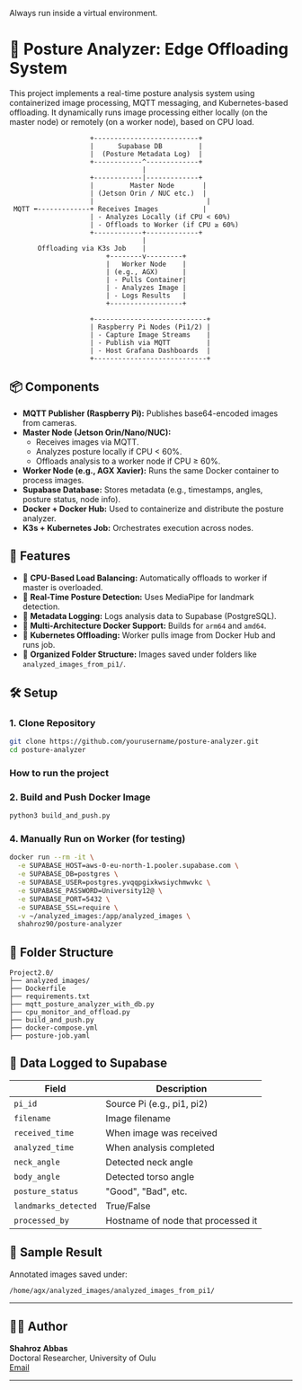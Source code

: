 Always run inside a virtual environment.

# 🧠 Posture Analyzer: Edge Offloading System

This project implements a real-time posture analysis system using containerized image processing, MQTT messaging, and Kubernetes-based offloading. It dynamically runs image processing either locally (on the master node) or remotely (on a worker node), based on CPU load.


                        +--------------------------+
                        |      Supabase DB         |
                        |  (Posture Metadata Log)  |
                        +------------^-------------+
                                     |
                        +------------|-------------+
                        |         Master Node       |
                        | (Jetson Orin / NUC etc.)  |
                        |                            |
     MQTT ⬅-------------+ Receives Images           |
                        | - Analyzes Locally (if CPU < 60%) 
                        | - Offloads to Worker (if CPU ≥ 60%)
                        +------------+-------------+
                                     |
           Offloading via K3s Job    |
                            +--------v---------+
                            |   Worker Node    |
                            | (e.g., AGX)      |
                            | - Pulls Container|
                            | - Analyzes Image |
                            | - Logs Results   |
                            +------------------+

                        +----------------------------+
                        | Raspberry Pi Nodes (Pi1/2) |
                        | - Capture Image Streams    |
                        | - Publish via MQTT         |
                        | - Host Grafana Dashboards  |
                        +----------------------------+





## 📦 Components

- **MQTT Publisher (Raspberry Pi):** Publishes base64-encoded images from cameras.
- **Master Node (Jetson Orin/Nano/NUC):**
  - Receives images via MQTT.
  - Analyzes posture locally if CPU < 60%.
  - Offloads analysis to a worker node if CPU ≥ 60%.
- **Worker Node (e.g., AGX Xavier):** Runs the same Docker container to process images.
- **Supabase Database:** Stores metadata (e.g., timestamps, angles, posture status, node info).
- **Docker + Docker Hub:** Used to containerize and distribute the posture analyzer.
- **K3s + Kubernetes Job:** Orchestrates execution across nodes.

## 🚀 Features

- 🔁 **CPU-Based Load Balancing:** Automatically offloads to worker if master is overloaded.
- 📸 **Real-Time Posture Detection:** Uses MediaPipe for landmark detection.
- 🧠 **Metadata Logging:** Logs analysis data to Supabase (PostgreSQL).
- 🐳 **Multi-Architecture Docker Support:** Builds for `arm64` and `amd64`.
- 🔁 **Kubernetes Offloading:** Worker pulls image from Docker Hub and runs job.
- 📁 **Organized Folder Structure:** Images saved under folders like `analyzed_images_from_pi1/`.

## 🛠️ Setup

### 1. Clone Repository
```bash
git clone https://github.com/yourusername/posture-analyzer.git
cd posture-analyzer
```
### How to run the project
### 2. Build and Push Docker Image
```bash
python3 build_and_push.py
```



### 4. Manually Run on Worker (for testing)
```bash
docker run --rm -it \
  -e SUPABASE_HOST=aws-0-eu-north-1.pooler.supabase.com \
  -e SUPABASE_DB=postgres \
  -e SUPABASE_USER=postgres.yvqqpgixkwsiychmwvkc \
  -e SUPABASE_PASSWORD=University12@ \
  -e SUPABASE_PORT=5432 \
  -e SUPABASE_SSL=require \
  -v ~/analyzed_images:/app/analyzed_images \
  shahroz90/posture-analyzer
```

## 📂 Folder Structure

```
Project2.0/
├── analyzed_images/
├── Dockerfile
├── requirements.txt
├── mqtt_posture_analyzer_with_db.py
├── cpu_monitor_and_offload.py
├── build_and_push.py
├── docker-compose.yml
├── posture-job.yaml
```

## 🧠 Data Logged to Supabase

| Field              | Description                           |
|-------------------|---------------------------------------|
| `pi_id`           | Source Pi (e.g., pi1, pi2)             |
| `filename`        | Image filename                        |
| `received_time`   | When image was received               |
| `analyzed_time`   | When analysis completed               |
| `neck_angle`      | Detected neck angle                   |
| `body_angle`      | Detected torso angle                  |
| `posture_status`  | "Good", "Bad", etc.                   |
| `landmarks_detected` | True/False                        |
| `processed_by`    | Hostname of node that processed it    |

## 📸 Sample Result

Annotated images saved under:

```
/home/agx/analyzed_images/analyzed_images_from_pi1/
```

---

## 🧑‍💻 Author

**Shahroz Abbas**  
Doctoral Researcher, University of Oulu  
[Email](mailto:shahroz.abbas@oulu.fi)

---


